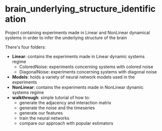 # brain_underlying_structure_identification

Project containing experiments made in Linear and NonLinear dynamical systems in order to infer the underlying structure of the brain

There's four folders:
- **Linear**: contains the experiments made in Linear dynamic systems regime
    -  ColoredNoise: experiments concerning systems with colored noise
    - DiagonalNoise: experiments concerning systems with diagonal noise
- **Models**: holds a variety of neural network models used in the experiments
- **NonLinear**: contains the experiments made in NonLinear dynamic systems regime
- **walkthrough**: simple tutorial of how to:
    - generate the adjacency and interaction matrix
    - generate the noise and the timeseries
    - generate our features
    - train the neural networks
    - compare our approach with popular estimators

